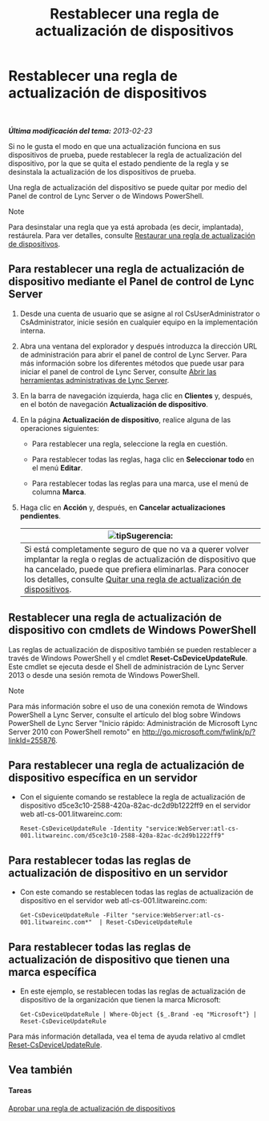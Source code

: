 ﻿---
title: Restablecer una regla de actualización de dispositivos
TOCTitle: Restablecer una regla de actualización de dispositivos
ms:assetid: d1f597e7-dffd-4756-af07-10613a5d8729
ms:mtpsurl: https://technet.microsoft.com/es-es/library/JJ994069(v=OCS.15)
ms:contentKeyID: 52061766
ms.date: 01/07/2017
mtps_version: v=OCS.15
ms.translationtype: HT
---

# Restablecer una regla de actualización de dispositivos

 

_**Última modificación del tema:** 2013-02-23_

Si no le gusta el modo en que una actualización funciona en sus dispositivos de prueba, puede restablecer la regla de actualización del dispositivo, por la que se quita el estado pendiente de la regla y se desinstala la actualización de los dispositivos de prueba.

Una regla de actualización del dispositivo se puede quitar por medio del Panel de control de Lync Server o de Windows PowerShell.


> [!NOTE]
> Para desinstalar una regla que ya está aprobada (es decir, implantada), restáurela. Para ver detalles, consulte <A href="lync-server-2013-restore-a-device-update-rule.md">Restaurar una regla de actualización de dispositivos</A>.



## Para restablecer una regla de actualización de dispositivo mediante el Panel de control de Lync Server

1.  Desde una cuenta de usuario que se asigne al rol CsUserAdministrator o CsAdministrator, inicie sesión en cualquier equipo en la implementación interna.

2.  Abra una ventana del explorador y después introduzca la dirección URL de administración para abrir el panel de control de Lync Server. Para más información sobre los diferentes métodos que puede usar para iniciar el panel de control de Lync Server, consulte [Abrir las herramientas administrativas de Lync Server](lync-server-2013-open-lync-server-administrative-tools.md).

3.  En la barra de navegación izquierda, haga clic en **Clientes** y, después, en el botón de navegación **Actualización de dispositivo**.

4.  En la página **Actualización de dispositivo**, realice alguna de las operaciones siguientes:
    
      - Para restablecer una regla, seleccione la regla en cuestión.
    
      - Para restablecer todas las reglas, haga clic en **Seleccionar todo** en el menú **Editar**.
    
      - Para restablecer todas las reglas para una marca, use el menú de columna **Marca**.

5.  Haga clic en **Acción** y, después, en **Cancelar actualizaciones pendientes**.
    
    <table>
    <thead>
    <tr class="header">
    <th><img src="images/JJ205319.tip(OCS.15).gif" title="tip" alt="tip" />Sugerencia:</th>
    </tr>
    </thead>
    <tbody>
    <tr class="odd">
    <td>Si está completamente seguro de que no va a querer volver implantar la regla o reglas de actualización de dispositivo que ha cancelado, puede que prefiera eliminarlas. Para conocer los detalles, consulte <a href="lync-server-2013-remove-a-device-update-rule.md">Quitar una regla de actualización de dispositivos</a>.</td>
    </tr>
    </tbody>
    </table>


## Restablecer una regla de actualización de dispositivo con cmdlets de Windows PowerShell

Las reglas de actualización de dispositivo también se pueden restablecer a través de Windows PowerShell y el cmdlet **Reset-CsDeviceUpdateRule**. Este cmdlet se ejecuta desde el Shell de administración de Lync Server 2013 o desde una sesión remota de Windows PowerShell.


> [!NOTE]
> Para más información sobre el uso de una conexión remota de Windows PowerShell a Lync Server, consulte el artículo del blog sobre Windows PowerShell de Lync Server "Inicio rápido: Administración de Microsoft Lync Server 2010 con PowerShell remoto" en <A href="http://go.microsoft.com/fwlink/p/?linkid=255876">http://go.microsoft.com/fwlink/p/?linkId=255876</A>.



## Para restablecer una regla de actualización de dispositivo específica en un servidor

  - Con el siguiente comando se restablece la regla de actualización de dispositivo d5ce3c10-2588-420a-82ac-dc2d9b1222ff9 en el servidor web atl-cs-001.litwareinc.com:
    
        Reset-CsDeviceUpdateRule -Identity "service:WebServer:atl-cs-001.litwareinc.com/d5ce3c10-2588-420a-82ac-dc2d9b1222ff9"

## Para restablecer todas las reglas de actualización de dispositivo en un servidor

  - Con este comando se restablecen todas las reglas de actualización de dispositivo en el servidor web atl-cs-001.litwareinc.com:
    
        Get-CsDeviceUpdateRule -Filter "service:WebServer:atl-cs-001.litwareinc.com*"  | Reset-CsDeviceUpdateRule

## Para restablecer todas las reglas de actualización de dispositivo que tienen una marca específica

  - En este ejemplo, se restablecen todas las reglas de actualización de dispositivo de la organización que tienen la marca Microsoft:
    
        Get-CsDeviceUpdateRule | Where-Object {$_.Brand -eq "Microsoft"} | Reset-CsDeviceUpdateRule

Para más información detallada, vea el tema de ayuda relativo al cmdlet [Reset-CsDeviceUpdateRule](https://docs.microsoft.com/en-us/powershell/module/skype/Reset-CsDeviceUpdateRule).

## Vea también

#### Tareas

[Aprobar una regla de actualización de dispositivos](lync-server-2013-approve-a-device-update-rule.md)

